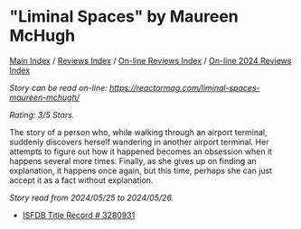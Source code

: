 # "Liminal Spaces" by Maureen McHugh

[Main Index](../../../README.md) / [Reviews Index](../../README.md) / [On-line Reviews Index](../README.md) / [On-line 2024 Reviews Index](README.md)

*Story can be read on-line: <https://reactormag.com/liminal-spaces-maureen-mchugh/>*

*Rating: 3/5 Stars.*

The story of a person who, while walking through an airport terminal, suddenly discovers herself wandering in another airport terminal. Her attempts to figure out how it happened becomes an obsession when it happens several more times. Finally, as she gives up on finding an explanation, it happens once again, but this time, perhaps she can just accept it as a fact without explanation.

*Story read from 2024/05/25 to 2024/05/26.*

- [ISFDB Title Record # 3280931](https://www.isfdb.org/cgi-bin/title.cgi?3280931)
